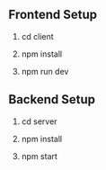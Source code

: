 ## Frontend Setup

1. cd client

2. npm install

3. npm run dev

## Backend Setup

1. cd server

2. npm install

3. npm start